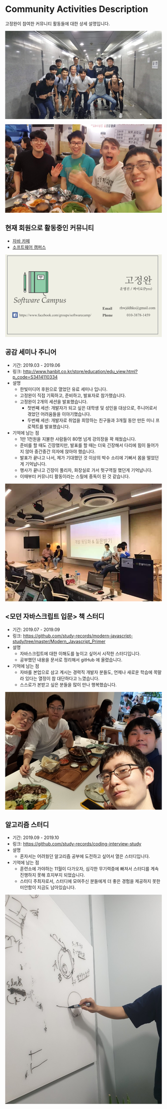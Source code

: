 # Community Activities Description

고정완이 참여한 커뮤니티 활동들에 대한 상세 설명입니다.

![java_cafe](./img/java_cafe.jpeg)

![rock_climing](./img/rock_climing.jpeg)

## 현재 회원으로 활동중인 커뮤니티

- [자바 카페](http://tech.javacafe.io/about/)
- [소프트웨어 캠퍼스](https://www.facebook.com/softwarecamp/)

![softwarecampus](./img/softwarecampus.png)

## 공감 세미나 주니어

- 기간: 2019.03 - 2019.06
- 링크: http://www.hanbit.co.kr/store/education/edu_view.html?p_code=S3414110334
- 설명
  - 한빛미디어 후원으로 열었던 유료 세미나 입니다.
  - 고정완이 직접 기획하고, 준비하고, 발표자로 참가했습니다.
  - 고정완이 2개의 세션을 발표했습니다.
    - 첫번째 세션: 개발자가 되고 싶은 대학생 및 성인을 대상으로, 주니어로서 겪었던 어려움들을 이야기했습니다.
    - 두번째 세션: 개발자로 취업을 희망하는 친구들과 3개월 동안 만든 미니 프로젝트를 발표했습니다.
- 기억에 남는 점
  - 1만 1천원을 지불한 사람들이 80명 넘게 강의장을 꽉 채웠습니다.
  - 준비를 할 때도 긴장했지만, 발표를 할 때는 더욱 긴장해서 다리에 힘이 들어가지 않아 중간중간 의자에 앉아야 했습니다.
  - 발표가 끝나고 나서, 제가 기대했던 것 이상의 박수 소리에 기뻐서 몸을 떨었던게 기억납니다.
  - 행사가 끝나고 긴장이 풀리자, 화장실로 가서 헛구역질 했던게 기억납니다.
  - 이때부터 커뮤니티 활동이라는 스릴에 중독이 된 것 같습니다.

![gonggam](./img/gonggam.jpeg)

## <모던 자바스크립트 입문> 책 스터디

- 기간: 2019.07 - 2019.09
- 링크: https://github.com/study-records/modern-javascript-study/tree/master/Modern_Javascript_Primer
- 설명
  - 자바스크립트에 대한 이해도를 높이고 싶어서 시작한 스터디입니다.
  - 공부했던 내용을 문서로 정리해서 gitHub 에 올렸습니다.
- 기억에 남는 점
  - 자바를 본업으로 삼고 계시는 경력직 개발자 분들도, 언제나 새로운 학습에 목말라 있다는 열정이 참 대단하다고 느꼈습니다.
  - 스스로가 본받고 싶은 분들을 많이 만나 행복했습니다.

![javascript_study](./img/javascript_study.jpeg)

## 알고리즘 스터디

- 기간: 2019.09 - 2019.10
- 링크: https://github.com/study-records/coding-interview-study
- 설명
  - 혼자서는 어려웠던 알고리즘 공부에 도전하고 싶어서 열은 스터디입니다.
- 기억에 남는 점
  - 훈련소에 가야하는 11월이 다가오자, 심각한 무기력증에 빠져서 스터디를 계속 진행하지 못해 흐지부지 되었습니다.
  - 스터디 주최자로서, 스터디에 모여주신 분들에게 더 좋은 경험을 제공하지 못한 미안함이 지금도 남아있습니다.

![algorithm](./img/algorithm.jpeg)
